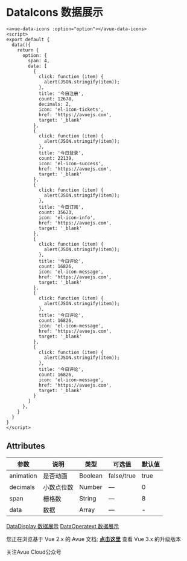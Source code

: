 DataIcons 数据展示
==============

```vue
<avue-data-icons :option="option"></avue-data-icons>
<script>
export default {
  data(){
    return {
      option: {
        span: 4,
        data: [
          {
            click: function (item) {
              alert(JSON.stringify(item));
            },
            title: '今日注册',
            count: 12678,
            decimals: 2,
            icon: 'el-icon-tickets',
            href: 'https://avuejs.com',
            target: '_blank'
          },
          {
            click: function (item) {
              alert(JSON.stringify(item));
            },
            title: '今日登录',
            count: 22139,
            icon: 'el-icon-success',
            href: 'https://avuejs.com',
            target: '_blank'
          },
          {
            click: function (item) {
              alert(JSON.stringify(item));
            },
            title: '今日订阅',
            count: 35623,
            icon: 'el-icon-info',
            href: 'https://avuejs.com',
            target: '_blank'
          },
          {
            click: function (item) {
              alert(JSON.stringify(item));
            },
            title: '今日评论',
            count: 16826,
            icon: 'el-icon-message',
            href: 'https://avuejs.com',
            target: '_blank'
          },
          {
            click: function (item) {
              alert(JSON.stringify(item));
            },
            title: '今日评论',
            count: 16826,
            icon: 'el-icon-message',
            href: 'https://avuejs.com',
            target: '_blank'
          },
          {
            click: function (item) {
              alert(JSON.stringify(item));
            },
            title: '今日评论',
            count: 16826,
            icon: 'el-icon-message',
            href: 'https://avuejs.com',
            target: '_blank'
          }
        ]
      },
    }
  }
}
</script>
```

Attributes
-------------------------------------------------------------

| 参数      | 说明       | 类型    | 可选值       | 默认值 |
|---------|----------|-------|------------|-------|
| animation | 是否动画   | Boolean | false/true | true  |
| decimals  | 小数点位数 | Number  | —          | 0     |
| span      | 栅格数     | String  | —          | 8     |
| data      | 数据       | Array   | —          | -     |

[DataDisplay 数据展示](https://v2.avuejs.com/data/data5/) [DataOperatext 数据展示](https://v2.avuejs.com/data/data7/)

您正在浏览基于 Vue 2.x 的 Avue 文档; **[点击这里](https://avuejs.com/)** 查看 Vue 3.x 的升级版本

关注Avue Cloud公众号